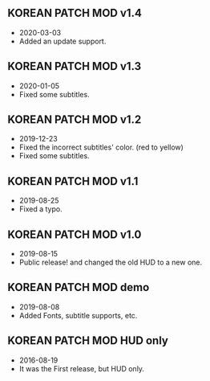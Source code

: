 ## KOREAN PATCH MOD v1.4
- 2020-03-03
- Added an update support.

## KOREAN PATCH MOD v1.3
- 2020-01-05
- Fixed some subtitles.

## KOREAN PATCH MOD v1.2
- 2019-12-23
- Fixed the incorrect subtitles' color. (red to yellow)
- Fixed some subtitles.

## KOREAN PATCH MOD v1.1
- 2019-08-25
- Fixed a typo.

## KOREAN PATCH MOD v1.0
- 2019-08-15
- Public release! and changed the old HUD to a new one.

## KOREAN PATCH MOD demo
- 2019-08-08
- Added Fonts, subtitle supports, etc.

## KOREAN PATCH MOD HUD only
- 2016-08-19
- It was the First release, but HUD only.
